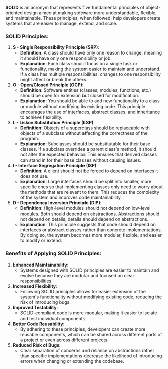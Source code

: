 **SOLID** is an acronym that represents five fundamental principles of object-oriented design aimed at making software more understandable, flexible, and maintainable. These principles, when followed, help developers create systems that are easier to manage, extend, and scale.

### SOLID Principles:

1. **S - Single Responsibility Principle (SRP)**:
    - **Definition**: A class should have only one reason to change, meaning it should have only one responsibility or job.
    - **Explanation**: Each class should focus on a single task or functionality, making the system easier to maintain and understand. If a class has multiple responsibilities, changes to one responsibility might affect or break the others.
2. **O - Open/Closed Principle (OCP)**:
    - **Definition**: Software entities (classes, modules, functions, etc.) should be open for extension but closed for modification.
    - **Explanation**: You should be able to add new functionality to a class or module without modifying its existing code. This principle encourages the use of interfaces, abstract classes, and inheritance to achieve flexibility.
3. **L - Liskov Substitution Principle (LSP)**:
    - **Definition**: Objects of a superclass should be replaceable with objects of a subclass without affecting the correctness of the program.
    - **Explanation**: Subclasses should be substitutable for their base classes. If a subclass overrides a parent class's method, it should not alter the expected behavior. This ensures that derived classes can stand in for their base classes without causing issues.
4. **I - Interface Segregation Principle (ISP)**:
    - **Definition**: A client should not be forced to depend on interfaces it does not use.
    - **Explanation**: Large interfaces should be split into smaller, more specific ones so that implementing classes only need to worry about the methods that are relevant to them. This reduces the complexity of the system and improves code maintainability.
5. **D - Dependency Inversion Principle (DIP)**:
    - **Definition**: High-level modules should not depend on low-level modules. Both should depend on abstractions. Abstractions should not depend on details; details should depend on abstractions.
    - **Explanation**: This principle suggests that code should depend on interfaces or abstract classes rather than concrete implementations. By doing so, the system becomes more modular, flexible, and easier to modify or extend.

### Benefits of Applying SOLID Principles:

1. **Enhanced Maintainability**:
    - Systems designed with SOLID principles are easier to maintain and evolve because they are modular and focused on clear responsibilities.
2. **Increased Flexibility**:
    - Following SOLID principles allows for easier extension of the system's functionality without modifying existing code, reducing the risk of introducing bugs.
3. **Improved Testability**:
    - SOLID-compliant code is more modular, making it easier to isolate and test individual components.
4. **Better Code Reusability**:
    - By adhering to these principles, developers can create more reusable components, which can be shared across different parts of a project or even across different projects.
5. **Reduced Risk of Bugs**:
    - Clear separation of concerns and reliance on abstractions rather than specific implementations decrease the likelihood of introducing errors when changing or extending the codebase.